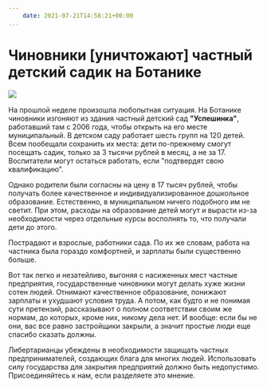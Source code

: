 ```yaml
---
    date: 2021-07-21T14:58:21+00:00
...
```


# Чиновники [уничтожают] частный детский садик на Ботанике

![​](https://telegra.ph/file/a3ebcaf6e4ec792a9cdcb.jpg)

На прошлой неделе произошла любопытная ситуация. На Ботанике чиновники изгоняют из здания частный детский сад **"Успешинка"**, работавший там с 2006 года, чтобы открыть на его месте муниципальный. В детском саду работает шесть групп на 120 детей. Всем пообещали сохранить их места: дети по-прежнему смогут посещать садик, только за 3 тысячи рублей в месяц, а не за 17. Воспитатели могут остаться работать, если "подтвердят свою квалификацию".

Однако родители были согласны на цену в 17 тысяч рублей, чтобы получать более качественное и индивидуализированное дошкольное образование. Естественно, в муниципальном ничего подобного им не светит. При этом, расходы на образование детей могут и вырасти из-за необходимости через отдельные курсы восполнять то, что получали дети до этого.

Пострадают и взрослые, работники сада. По их же словам, работа на частника была гораздо комфортней, и зарплаты были существенно больше.

Вот так легко и незатейливо, выгоняя с насиженных мест частные предприятия, государственные чиновники могут делать хуже жизни сотен людей. Отнимают качественное образование, понижают зарплаты и ухудшают условия труда. А потом, как будто и не понимая сути претензий, рассказывают о полном соответствии своим же нормам, до которых, кроме них, никому дела нет. И вообще: если бы не они, вас все равно застройщики закрыли, а значит простые люди еще спасибо сказать должны.

Либертарианцы убеждены в необходимости защищать частных предпринимателей, создающих блага для многих людей. Использовать силу государства для закрытия предприятий должно быть недопустимо. Присоединяйтесь к нам, если разделяете это мнение.
